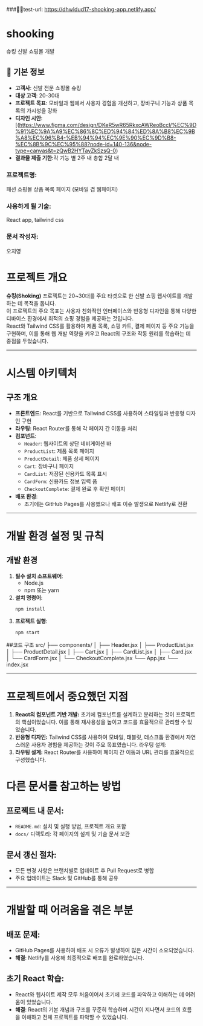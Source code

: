 ###📌📌test-url:  https://dhwldud17-shooking-app.netlify.app/

# shooking
슈킹 신발 쇼핑몰 개발
## 📌 기본 정보
- **고객사**: 신발 전문 쇼핑몰 슈킹
- **대상 고객**: 20-30대
- **프로젝트 목표**: 모바일과 웹에서 사용자 경험을 개선하고, 장바구니 기능과 상품 목록의 가시성을 강화
- **디자인 시안**: [(https://www.figma.com/design/DKeR5wR65RkxcAWReoBccl/%EC%9D%91%EC%9A%A9%EC%86%8C%ED%94%84%ED%8A%B8%EC%9B%A8%EC%96%B4-%EB%94%94%EC%9E%90%EC%9D%B8-%EC%8B%9C%EC%95%88?node-id=140-136&node-type=canvas&t=zQwB2HYTayZkSzsQ-0)
- **결과물 제출 기한**:각 기능 별 2주 내 총합 2달 내

### 프로젝트명: 
패션 쇼핑몰 상품 목록 페이지 (모바일 겸 웹페이지)

### 사용하게 될 기술: 
React app, tailwind css

### 문서 작성자: 
오지영
# 프로젝트 개요  
**슈킹(Shoking)** 프로젝트는 20~30대를 주요 타겟으로 한 신발 쇼핑 웹사이트를 개발하는 데 목적을 둡니다.  
이 프로젝트의 주요 목표는 사용자 친화적인 인터페이스와 반응형 디자인을 통해 다양한 디바이스 환경에서 최적의 쇼핑 경험을 제공하는 것입니다.  
React와 Tailwind CSS를 활용하여 제품 목록, 쇼핑 카트, 결제 페이지 등 주요 기능을 구현하며, 이를 통해 웹 개발 역량을 키우고 React의 구조와 작동 원리를 학습하는 데 중점을 두었습니다.  

---

# 시스템 아키텍처  
## 구조 개요  
- **프론트엔드**: React를 기반으로 Tailwind CSS를 사용하여 스타일링과 반응형 디자인 구현  
- **라우팅**: React Router를 통해 각 페이지 간 이동을 처리  
- **컴포넌트**:
  - `Header`: 웹사이트의 상단 네비게이션 바  
  - `ProductList`: 제품 목록 페이지  
  - `ProductDetail`: 제품 상세 페이지
  - `Cart`: 장바구니 페이지
  - `CardList`: 저장된 신용카드 목록 표시  
  - `CardForm`: 신용카드 정보 입력 폼  
  - `CheckoutComplete`: 결제 완료 후 확인 페이지  
- **배포 환경**: 
  - 초기에는 GitHub Pages를 사용했으나 배포 이슈 발생으로 Netlify로 전환  

---

# 개발 환경 설정 및 규칙  
## 개발 환경  
1. **필수 설치 소프트웨어**:  
   - Node.js  
   - npm 또는 yarn  
2. **설치 명령어**:  
   ```bash
   npm install
3. **프로젝트 실행**:  
   ```bash
   npm start
   
##코드 구조
src/
├── components/
│   ├── Header.jsx
│   ├── ProductList.jsx
│   ├── ProductDetail.jsx
│   ├── Cart.jsx
│   ├── CardList.jsx
│   ├── Card.jsx
│   └── CardForm.jsx
│   └── CheckoutComplete.jsx
└── App.jsx
└── index.jsx

---

# 프로젝트에서 중요했던 지점
1. **React의 컴포넌트 기반 개발:**
   초기에 컴포넌트를 설계하고 분리하는 것이 프로젝트의 핵심이었습니다. 이를 통해 재사용성을 높이고 코드를 효율적으로 관리할 수 있었습니다.
3. **반응형 디자인:**
   Tailwind CSS를 사용하여 모바일, 태블릿, 데스크톱 환경에서 자연스러운 사용자 경험을 제공하는 것이 주요 목표였습니다.
라우팅 설계:
5. **라우팅 설계:**
   React Router를 사용하여 페이지 간 이동과 URL 관리를 효율적으로 구성했습니다.

   
# 다른 문서를 참고하는 방법  
## 프로젝트 내 문서:  
- `README.md`: 설치 및 실행 방법, 프로젝트 개요 포함  
- `docs/` 디렉토리: 각 페이지의 설계 및 기술 문서 보관  

## 문서 갱신 절차:  
- 모든 변경 사항은 브랜치별로 업데이트 후 Pull Request로 병합  
- 주요 업데이트는 Slack 및 GitHub를 통해 공유  

---

# 개발할 때 어려움을 겪은 부분  
## 배포 문제:  
- GitHub Pages를 사용하여 배포 시 오류가 발생하여 많은 시간이 소요되었습니다.  
- **해결**: Netlify를 사용해 최종적으로 배포를 완료하였습니다.  

## 초기 React 학습:  
- React와 웹사이트 제작 모두 처음이어서 초기에 코드를 파악하고 이해하는 데 어려움이 있었습니다.  
- **해결**: React의 기본 개념과 구조를 꾸준히 학습하며 시간이 지나면서 코드의 흐름을 이해하고 전체 프로젝트를 파악할 수 있었습니다.  
